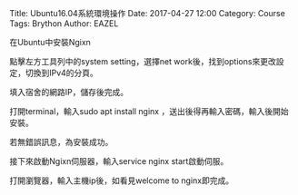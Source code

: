 Title: Ubuntu16.04系統環境操作
Date: 2017-04-27 12:00
Category: Course
Tags: Brython
Author: EAZEL

在Ubuntu中安裝Ngixn

點擊左方工具列中的system setting，選擇net work後，找到options來更改設定，切換到IPv4的分頁。

填入宿舍的網路IP，儲存後完成。

打開terminal，輸入sudo apt install nginx ，送出後得再輸入密碼，輸入後開始安裝。 

若無錯誤訊息，為安裝成功。

 接下來啟動Ngixn伺服器，輸入service nginx start啟動伺服。

打開瀏覽器，輸入主機ip後，如看見welcome to nginx即完成。

